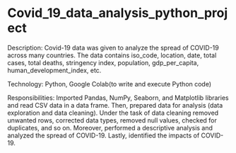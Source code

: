# Covid_19_data_analysis_python_project

Description: Covid-19 data was given to analyze the spread of COVID-19 across many countries. The data contains  iso_code, location, date, total cases, total deaths, stringency index, population, gdp_per_capita, human_development_index, etc.

Technology: Python, Google Colab(to write and execute Python code)

Responsibilities: Imported Pandas, NumPy, Seaborn, and Matplotlib libraries and read CSV data in a data frame. Then, prepared data for analysis (data exploration and data cleaning). Under the task of data cleaning removed unwanted rows, corrected data types, removed null values, checked for duplicates, and so on. Moreover, performed a descriptive analysis and analyzed the spread of COVID-19. Lastly, identified the impacts of COVID-19.
